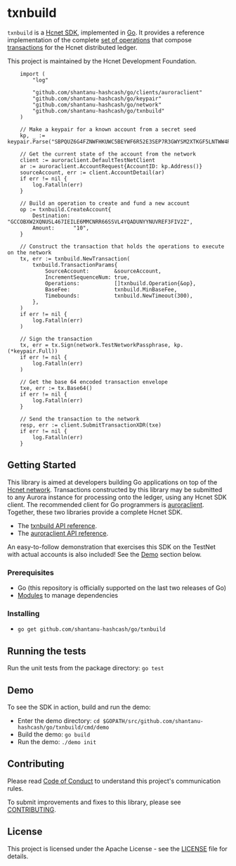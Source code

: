 # txnbuild

`txnbuild` is a [Hcnet SDK](https://developers.hcnet.org/docs/software-and-sdks/), implemented in [Go](https://golang.org/). It provides a reference implementation of the complete [set of operations](https://developers.hcnet.org/docs/start/list-of-operations/) that compose [transactions](https://developers.hcnet.org/docs/glossary/transactions/) for the Hcnet distributed ledger.

This project is maintained by the Hcnet Development Foundation.

```golang
    import (
        "log"
        
        "github.com/shantanu-hashcash/go/clients/auroraclient"
        "github.com/shantanu-hashcash/go/keypair"
        "github.com/shantanu-hashcash/go/network"
        "github.com/shantanu-hashcash/go/txnbuild"
    )
    
    // Make a keypair for a known account from a secret seed
    kp, _ := keypair.Parse("SBPQUZ6G4FZNWFHKUWC5BEYWF6R52E3SEP7R3GWYSM2XTKGF5LNTWW4R")
    
    // Get the current state of the account from the network
    client := auroraclient.DefaultTestNetClient
    ar := auroraclient.AccountRequest{AccountID: kp.Address()}
    sourceAccount, err := client.AccountDetail(ar)
    if err != nil {
        log.Fatalln(err)
    }
    
    // Build an operation to create and fund a new account
    op := txnbuild.CreateAccount{
        Destination: "GCCOBXW2XQNUSL467IEILE6MMCNRR66SSVL4YQADUNYYNUVREF3FIV2Z",
        Amount:      "10",
    }
    
    // Construct the transaction that holds the operations to execute on the network
    tx, err := txnbuild.NewTransaction(
        txnbuild.TransactionParams{
            SourceAccount:        &sourceAccount,
            IncrementSequenceNum: true,
            Operations:           []txnbuild.Operation{&op},
            BaseFee:              txnbuild.MinBaseFee,
            Timebounds:           txnbuild.NewTimeout(300),
        },
    )
    if err != nil {
        log.Fatalln(err)
    )
    
    // Sign the transaction
    tx, err = tx.Sign(network.TestNetworkPassphrase, kp.(*keypair.Full))
    if err != nil {
        log.Fatalln(err)
    )
    
    // Get the base 64 encoded transaction envelope
    txe, err := tx.Base64()
    if err != nil {
        log.Fatalln(err)
    }
    
    // Send the transaction to the network
    resp, err := client.SubmitTransactionXDR(txe)
    if err != nil {
        log.Fatalln(err)
    }
```

## Getting Started
This library is aimed at developers building Go applications on top of the [Hcnet network](https://www.hcnet.org/). Transactions constructed by this library may be submitted to any Aurora instance for processing onto the ledger, using any Hcnet SDK client. The recommended client for Go programmers is [auroraclient](https://github.com/shantanu-hashcash/go/tree/master/clients/auroraclient). Together, these two libraries provide a complete Hcnet SDK.

* The [txnbuild API reference](https://godoc.org/github.com/shantanu-hashcash/go/txnbuild).
* The [auroraclient API reference](https://godoc.org/github.com/shantanu-hashcash/go/clients/auroraclient).

An easy-to-follow demonstration that exercises this SDK on the TestNet with actual accounts is also included! See the [Demo](#demo) section below.

### Prerequisites
* Go (this repository is officially supported on the last two releases of Go)
* [Modules](https://github.com/golang/go/wiki/Modules) to manage dependencies

### Installing
* `go get github.com/shantanu-hashcash/go/txnbuild`

## Running the tests
Run the unit tests from the package directory: `go test`

## Demo
To see the SDK in action, build and run the demo:
* Enter the demo directory: `cd $GOPATH/src/github.com/shantanu-hashcash/go/txnbuild/cmd/demo`
* Build the demo: `go build`
* Run the demo: `./demo init`


## Contributing
Please read [Code of Conduct](https://github.com/shantanu-hashcash/.github/blob/master/CODE_OF_CONDUCT.md) to understand this project's communication rules.

To submit improvements and fixes to this library, please see [CONTRIBUTING](../CONTRIBUTING.md).

## License
This project is licensed under the Apache License - see the [LICENSE](../../LICENSE) file for details.
